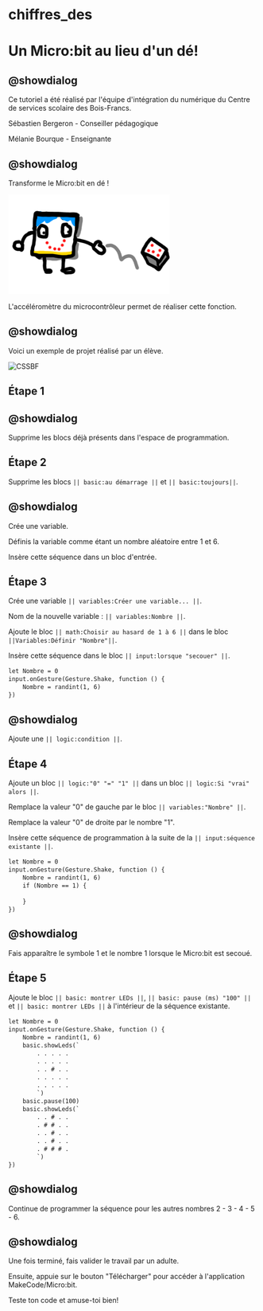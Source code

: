 # chiffres_des
# Un Micro:bit au lieu d'un dé!

## @showdialog
Ce tutoriel a été réalisé par l'équipe d'intégration du numérique du Centre de services scolaire des Bois-Francs.

Sébastien Bergeron - Conseiller pédagogique

Mélanie Bourque - Enseignante

## @showdialog
Transforme le Micro:bit en dé !

![CSSBF](https://github.com/sbergeroncp/tuto/blob/master/dice.png?raw=true)

L'accéléromètre du microcontrôleur permet de réaliser cette fonction.

## @showdialog
Voici un exemple de projet réalisé par un élève.

![CSSBF](https://github.com/sbergeroncp/tuto/blob/master/micro_bit_lancer_de.gif?raw=true)

## Étape 1

## @showdialog
Supprime les blocs déjà présents dans l'espace de programmation.  

## Étape 2

Supprime les blocs ``|| basic:au démarrage ||`` et ``|| basic:toujours||``.

## @showdialog
Crée une variable.

Définis la variable comme étant un nombre aléatoire entre 1 et 6.

Insère cette séquence dans un bloc d'entrée.

## Étape 3

Crée une variable ``|| variables:Créer une variable... ||``.

Nom de la nouvelle variable : ``|| variables:Nombre ||``.

Ajoute le bloc ``|| math:Choisir au hasard de 1 à 6 ||`` dans le bloc ``||Variables:Définir "Nombre"||``.

Insère cette séquence dans le bloc ``|| input:lorsque "secouer" ||``.

```blocks
let Nombre = 0
input.onGesture(Gesture.Shake, function () {
    Nombre = randint(1, 6)
})
```

## @showdialog
Ajoute une ``|| logic:condition ||``.

## Étape 4

Ajoute un bloc ``|| logic:"0" "=" "1" ||`` dans un bloc ``|| logic:Si "vrai" alors ||``.

Remplace la valeur "0" de gauche par le bloc ``|| variables:"Nombre" ||``.

Remplace la valeur "0" de droite par le nombre "1".

Insère cette séquence de programmation à la suite de la ``|| input:séquence existante ||``.

```blocks
let Nombre = 0
input.onGesture(Gesture.Shake, function () {
    Nombre = randint(1, 6)
    if (Nombre == 1) {
        
    }
})
```

## @showdialog
Fais apparaître le symbole 1 et le nombre 1 lorsque le Micro:bit est secoué. 

## Étape 5

Ajoute le bloc ``|| basic: montrer LEDs ||``,  ``|| basic: pause (ms) "100" ||`` et ``|| basic: montrer LEDs ||`` à l'intérieur de la séquence existante.

```blocks
let Nombre = 0
input.onGesture(Gesture.Shake, function () {
    Nombre = randint(1, 6)
    basic.showLeds(`
        . . . . .
        . . . . .
        . . # . .
        . . . . .
        . . . . .
        `)
    basic.pause(100)
    basic.showLeds(`
        . . # . .
        . # # . .
        . . # . .
        . . # . .
        . # # # .
        `)
})
```

## @showdialog
Continue de programmer la séquence pour les autres nombres 2 - 3 - 4 - 5 - 6.

## @showdialog
Une fois terminé, fais valider le travail par un adulte.

Ensuite, appuie sur le bouton "Télécharger" pour accéder à l'application MakeCode/Micro:bit.

Teste ton code et amuse-toi bien!